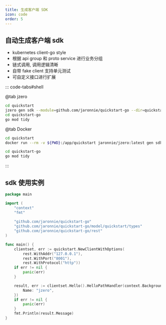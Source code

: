 ```yaml
---
title: 生成客户端 SDK
icon: code
order: 5
---
```


## 自动生成客户端 sdk

* kubernetes client-go style
* 根据 api group 和 proto service 进行业务分组
* 链式调用, 调用逻辑清晰
* 自带 fake client 支持单元测试
* 可自定义接口进行扩展

::: code-tabs#shell

@tab jzero

```bash
cd quickstart
jzero gen sdk --module=github.com/jaronnie/quickstart-go --dir=quickstart-go --scope quickstart
cd quickstart-go
go mod tidy
```

@tab Docker
```bash
cd quickstart
docker run --rm -v ${PWD}:/app/quickstart jaronnie/jzero:latest gen sdk --module=github.com/jaronnie/quickstart-go --dir=quickstart-go --scope quickstart -w quickstart

cd quickstart-go
go mod tidy
```
:::

## sdk 使用实例

```go
package main

import (
	"context"
	"fmt"
	
	"github.com/jaronnie/quickstart-go"
	"github.com/jaronnie/quickstart-go/model/quickstart/types"
	"github.com/jaronnie/quickstart-go/rest"
)

func main() {
	clientset, err := quickstart.NewClientWithOptions(
		rest.WithAddr("127.0.0.1"),
		rest.WithPort("8001"),
		rest.WithProtocol("http"))
	if err != nil {
		panic(err)
	}

	result, err := clientset.Hello().HelloPathHandler(context.Background(), &types.PathRequest{
		Name: "jzero",
	})
	if err != nil {
		panic(err)
	}
	fmt.Println(result.Message)
}
```
